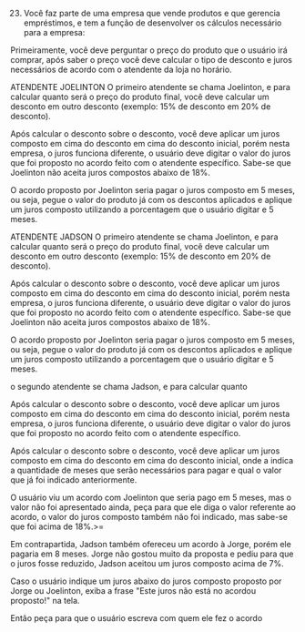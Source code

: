 23. Você faz parte de uma empresa que vende produtos e que gerencia empréstimos, e tem a função de desenvolver os cálculos necessário para a empresa:

Primeiramente, você deve perguntar o preço do produto que o usuário irá comprar, após saber o preço você deve calcular o tipo de desconto e juros necessários de acordo com o atendente da loja no horário.



ATENDENTE JOELINTON
O primeiro atendente se chama Joelinton, e para calcular quanto será o preço do produto final, você deve calcular um desconto em outro desconto (exemplo: 15% de desconto em 20% de desconto).

Após calcular o desconto sobre o desconto, você deve aplicar um juros composto em cima do desconto em cima do desconto inicial, porém nesta empresa, o juros funciona diferente, o usuário deve digitar o valor do juros que foi proposto no acordo feito com o atendente específico. Sabe-se que Joelinton não aceita juros compostos abaixo de 18%.

O acordo proposto por Joelinton seria pagar o juros composto em 5 meses, ou seja, pegue o valor do produto já com os descontos aplicados e aplique um juros composto utilizando a porcentagem que o usuário digitar e 5 meses.



ATENDENTE JADSON
O primeiro atendente se chama Joelinton, e para calcular quanto será o preço do produto final, você deve calcular um desconto em outro desconto (exemplo: 15% de desconto em 20% de desconto).

Após calcular o desconto sobre o desconto, você deve aplicar um juros composto em cima do desconto em cima do desconto inicial, porém nesta empresa, o juros funciona diferente, o usuário deve digitar o valor do juros que foi proposto no acordo feito com o atendente específico. Sabe-se que Joelinton não aceita juros compostos abaixo de 18%.

O acordo proposto por Joelinton seria pagar o juros composto em 5 meses, ou seja, pegue o valor do produto já com os descontos aplicados e aplique um juros composto utilizando a porcentagem que o usuário digitar e 5 meses.

o segundo atendente se chama Jadson, e para calcular quanto

Após calcular o desconto sobre o desconto, você deve aplicar um juros composto em cima do desconto em cima do desconto inicial, porém nesta empresa, o juros funciona diferente, o usuário deve digitar o valor do juros que foi proposto no acordo feito com o atendente específico.


Após calcular o desconto sobre o desconto, você deve aplicar um juros composto em cima do desconto em cima do desconto inicial, onde a indica a quantidade de meses que serão necessários para pagar e qual o valor que já foi indicado anteriormente.

O usuário viu um acordo com Joelinton que seria pago em 5 meses, mas o valor não foi apresentado ainda, peça para que ele diga o valor referente ao acordo, o valor do juros composto também não foi indicado, mas sabe-se que foi acima de 18%.>=

Em contrapartida, Jadson também ofereceu um acordo à Jorge, porém ele pagaria em 8 meses. Jorge não gostou muito da proposta e pediu para que o juros fosse reduzido, Jadson aceitou um juros composto acima de 7%.

Caso o usuário indique um juros abaixo do juros composto proposto por Jorge ou Joelinton, exiba a frase "Este juros não está no acordou proposto!" na tela.

Então peça para que o usuário escreva com quem ele fez o acordo
